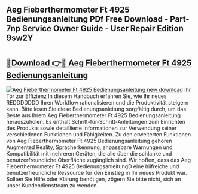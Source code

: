 ## Aeg Fieberthermometer Ft 4925 Bedienungsanleitung PDf Free Download - Part-7np Service Owner Guide - User Repair Edition 9sw2Y

# <h2><a href="http://df0j5su.blite.top/?on=Aeg+Fieberthermometer+Ft+4925+Bedienungsanleitung">🔗Download 👉🔴 Aeg Fieberthermometer Ft 4925 Bedienungsanleitung</a></h2>

[![Aeg Fieberthermometer Ft 4925 Bedienungsanleitung new download](https://i.imgur.com/lujVjoI.png)](http://df0j5su.blite.top/?on=Aeg+Fieberthermometer+Ft+4925+Bedienungsanleitung)
Ihr Tor zur Effizienz In diesem Handbuch erfahren Sie, wie Ihr neues REDDDDDDD Ihren Workflow rationalisieren und die Produktivität steigern kann. Bitte lesen Sie diese Bedienungsanleitung sorgfältig durch, um das Beste aus Ihrem Aeg Fieberthermometer Ft 4925 Bedienungsanleitung herauszuholen. Es enthält Schritt-für-Schritt-Anleitungen zum Einrichten des Produkts sowie detaillierte Informationen zur Verwendung seiner verschiedenen Funktionen und Fähigkeiten. Zu den erweiterten Funktionen von Aeg Fieberthermometer Ft 4925 Bedienungsanleitung gehören Augmented Reality, Spracherkennung, anpassbare Warnungen und Kompatibilität mit mehreren Geräten, die alle über die schlanke und benutzerfreundliche Oberfläche zugänglich sind. Wir hoffen, dass das Aeg Fieberthermometer Ft 4925 BedienungsanleitungD eine hilfreiche und benutzerfreundliche Ressource für den Einstieg in Ihr neues Produkt war. Sollten Sie Hilfe oder Klärung benötigen, zögern Sie bitte nicht, sich an unser Kundendienstteam zu wenden.
